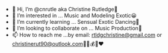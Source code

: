- 👋 Hi, I’m @cnrutle aka Christine Rutledge🤗
- 👀 I’m interested in ... Music and Modeling Exotic😀
- 🌱 I’m currently learning ... Sensual Exotic Dancing🥰
- 💞️ I’m looking to collaborate on ... Music Production🤩
- 📫 How to reach me ...by email: rtldgchristine@gmail.com or christinerut90@outlook.com🙂😘💰🌟❤️

<!---
cnrutle/cnrutle is a ✨ special ✨ repository because its `README.md` (this file) appears on your GitHub profile.
You can click the Preview link to take a look at your changes. Please all good vibes and positive remarks and no negative comments or feedback
--->
